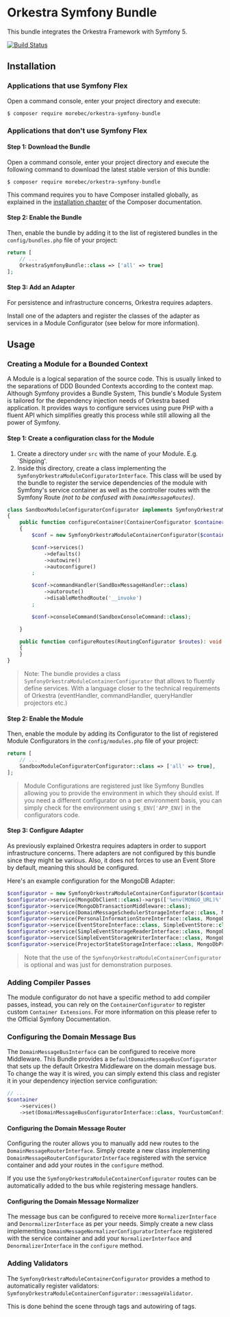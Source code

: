 # Orkestra Symfony Bundle
This bundle integrates the Orkestra Framework with Symfony 5.

[![Build Status](https://travis-ci.com/Morebec/OrkestraSymfonyBundle.svg?branch=v1.x)](https://travis-ci.com/Morebec/OrkestraSymfonyBundle)

## Installation

### Applications that use Symfony Flex

Open a command console, enter your project directory and execute:

```console
$ composer require morebec/orkestra-symfony-bundle
```

### Applications that don't use Symfony Flex

#### Step 1: Download the Bundle

Open a command console, enter your project directory and execute the
following command to download the latest stable version of this bundle:

```console
$ composer require morebec/orkestra-symfony-bundle
```

This command requires you to have Composer installed globally, as explained
in the [installation chapter](https://getcomposer.org/doc/00-intro.md)
of the Composer documentation.

#### Step 2: Enable the Bundle

Then, enable the bundle by adding it to the list of registered bundles
in the `config/bundles.php` file of your project:

```php
return [
    // ...
    OrkestraSymfonyBundle::class => ['all' => true]
];

```

#### Step 3: Add an Adapter
For persistence and infrastructure concerns, Orkestra requires adapters.

Install one of the adapters and register the classes of the adapter as services in a Module Configurator 
(see below for more information).
 
## Usage

### Creating a Module for a Bounded Context
A Module is a logical separation of the source code. This is usually linked to the separations of DDD Bounded Contexts 
according to the context map.
Although Symfony provides a Bundle System, This bundle's Module System is tailored for the dependency injection needs  of Orkestra
based application. It provides ways to configure services using pure PHP with a fluent API which simplifies greatly this process
while still allowing all the power of Symfony.

#### Step 1: Create a configuration class for the Module
1. Create a directory under `src` with the name of your Module. E.g. `Shipping'.
2. Inside this directory, create a class implementing the `SymfonyOrkestraModuleConfiguratorInterface`.
This class will be used by the bundle to register the service dependencies of the module with Symfony's service container
as well as the controller routes with the Symfony Route *(not to be confused with `DomainMessageRoutes`)*.
```php
class SandboxModuleConfiguratorConfigurator implements SymfonyOrkestraModuleConfiguratorInterface
{
    public function configureContainer(ContainerConfigurator $container): void
    {
        $conf = new SymfonyOrkestraModuleContainerConfigurator($container);

        $conf->services()
            ->defaults()
            ->autowire()
            ->autoconfigure()
        ;

        $conf->commandHandler(SandBoxMessageHandler::class)
            ->autoroute()
            ->disableMethodRoute('__invoke')
        ;

        $conf->consoleCommand(SandboxConsoleCommand::class);

    }

    public function configureRoutes(RoutingConfigurator $routes): void
    {
    }
}
```
> Note: The bundle provides a class `SymfonyOrkestraModuleContainerConfigurator` that allows to fluently define services.
> With a language closer to the technical requirements of Orkestra (eventHandler, commandHandler, queryHandler projectors etc.)

#### Step 2: Enable the Module
Then, enable the module by adding its Configurator to the list of registered Module Configurators in the `config/modules.php` file of your project:
```php
return [
    // ...
    SandboxModuleConfiguratorConfigurator::class => ['all' => true],
];
``` 
> Module Configurations are registered just like Symfony Bundles allowing you to provide the environment in which they should exist.
> If you need a different configurator on a per environment basis, you can simply check for the environment using `$_ENV['APP_ENV]` in the configurators code.

#### Step 3: Configure Adapter
As previously explained Orkestra requires adapters in order to support infrastructure concerns.
There adapters are not configured by this bundle since they might be various. Also, it does not forces to use an Event Store
by default, meaning this should be configured.

Here's an example configuration for the MongoDB Adapter:

```php
$configurator = new SymfonyOrkestraModuleContainerConfigurator($container);
$configurator->service(MongoDbClient::class)->args(['%env(MONGO_URL)%', '%env(MONGO_DATABASE)%']);
$configurator->service(MongoDbTransactionMiddleware::class);
$configurator->service(DomainMessageSchedulerStorageInterface::class, MongoDbDomainMessageSchedulerStorage::class);
$configurator->service(PersonalInformationStoreInterface::class, MongoDbPersonalInformationStore::class);
$configurator->service(EventStoreInterface::class, SimpleEventStore::class);
$configurator->service(SimpleEventStorageReaderInterface::class, MongoDbSimpleEventStoreStorage::class);
$configurator->service(SimpleEventStorageWriterInterface::class, MongoDbSimpleEventStoreStorage::class);
$configurator->service(ProjectorStateStorageInterface::class, MongoDbProjectorStateStorage::class);
```

> Note that the use of the `SymfonyOrkestraModuleContainerConfigurator` is optional and was just for demonstration purposes.

### Adding Compiler Passes
The module configurator do not have a specific method to add compiler passes, instead, you can rely on the `ContainerConfigurator`
to register custom `Container Extensions`. For more information on this please refer to the Official Symfony Documentation.

### Configuring the Domain Message Bus
The `DomainMessageBusInterface` can be configured to receive more Middleware.
This Bundle provides a `DefaultDomainMessageBusConfigurator` that sets up the default Orkestra Middleware on the domain message bus.
To change the way it is wired, you can simply extend this class and register it in your dependency injection service configuration:
```php
// ...
$container
    ->services()
    ->set(DomainMessageBusConfiguratorInterface::class, YourCustomConfigurator::class);
```

#### Configuring the Domain Message Router
Configuring the router allows you to manually add new routes to the `DomainMessageRouterInterface`.
Simply create a new class implementing `DomainMessageRouterConfiguratorInterface` registered with the service container
and add your routes in the `configure` method. 

If you use the `SymfonyOrkestraModuleContainerConfigurator` routes can be automatically added to the bus while registering
message handlers.

#### Configuring the Domain Message Normalizer
The message bus can be configured to receive more `NormalizerInterface` and `DenormalizerInterface` as per your needs.
Simply create a new class implementing `DomainMessageNormalizerConfiguratorInterface` registered with the service container 
and add your `NormalizerInterface` and `DenormalizerInterface` in the `configure` method.

### Adding Validators
The `SymfonyOrkestraModuleContainerConfigurator` provides a method to automatically register validators: 
`SymfonyOrkestraModuleContainerConfigurator::messageValidator`.

This is done behind the scene through tags and autowiring of tags.

